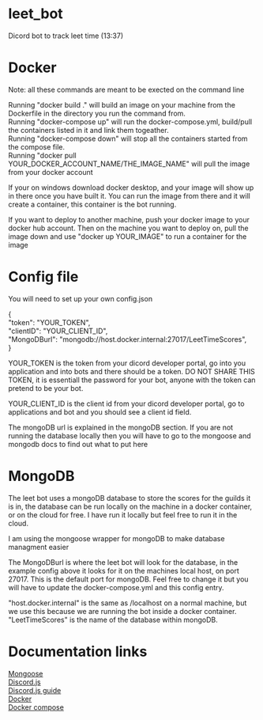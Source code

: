 # leet_bot
Dicord bot to track leet time (13:37)

# Docker
Note: all these commands are meant to be exected on the command line  

Running "docker build ." will build an image on your machine from the Dockerfile in the directory you run the command from.  
Running "docker-compose up" will run the docker-compose.yml, build/pull the containers listed in it and link them togeather.  
Running "docker-compose down" will stop all the containers started from the compose file.  
Running "docker pull YOUR_DOCKER_ACCOUNT_NAME/THE_IMAGE_NAME" will pull the image from your docker account  

If your on windows download docker desktop, and your image will show up in there once you have built it. You can run the image from there and it will create a container, this container is the bot running.  

If you want to deploy to another machine, push your docker image to your docker hub account. Then on the machine you want to deploy on, pull the image down and use "docker up YOUR_IMAGE" to run a container for the image  

# Config file
You will need to set up your own config.json  

{  
    "token": "YOUR_TOKEN",  
    "clientID": "YOUR_CLIENT_ID",  
    "MongoDBurl": "mongodb://host.docker.internal:27017/LeetTimeScores",  
}  

YOUR_TOKEN is the token from your dicord developer portal, go into you application and into bots and there should be a token. DO NOT SHARE THIS TOKEN, it is essentiall the password for your bot, anyone with the token can pretend to be your bot.  

YOUR_CLIENT_ID is the client id from your dicord developer portal, go to applications and bot and you should see a client id field.  

The mongoDB url is explained in the mongoDB section. If you are not running the database locally then you will have to go to the mongoose and mongodb docs to find out what to put here  

# MongoDB
The leet bot uses a mongoDB database to store the scores for the guilds it is in, the database can be run locally on the machine in a docker container, or on the cloud for free. I have run it locally but feel free to run it in the cloud.  

I am using the mongoose wrapper for mongoDB to make database managment easier  

The MongoDBurl is where the leet bot will look for the database, in the example config above it looks for it on the machines local host, on port 27017. This is the default port for mongoDB. Feel free to change it but you will have to update the docker-compose.yml and this config entry.   

"host.docker.internal" is the same as /localhost on a normal machine, but we use this because we are running the bot inside a docker container. "LeetTimeScores" is the name of the database within mongoDB.  

# Documentation links
[Mongoose](https://mongoosejs.com/)  
[Discord.js](https://discord.js.org/#/)  
[Discord.js guide](https://discordjs.guide/#before-you-begin)  
[Docker](https://docs.docker.com/)  
[Docker compose](https://docs.docker.com/compose/)  